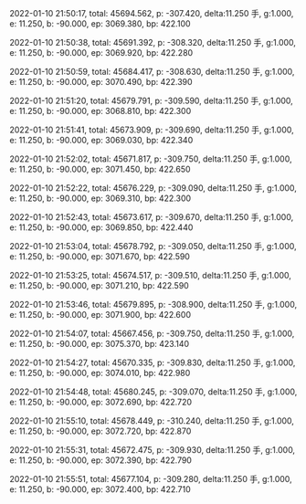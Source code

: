 2022-01-10 21:50:17, total: 45694.562, p: -307.420, delta:11.250 手, g:1.000, e: 11.250, b: -90.000, ep: 3069.380, bp: 422.100

2022-01-10 21:50:38, total: 45691.392, p: -308.320, delta:11.250 手, g:1.000, e: 11.250, b: -90.000, ep: 3069.920, bp: 422.280

2022-01-10 21:50:59, total: 45684.417, p: -308.630, delta:11.250 手, g:1.000, e: 11.250, b: -90.000, ep: 3070.490, bp: 422.390

2022-01-10 21:51:20, total: 45679.791, p: -309.590, delta:11.250 手, g:1.000, e: 11.250, b: -90.000, ep: 3068.810, bp: 422.300

2022-01-10 21:51:41, total: 45673.909, p: -309.690, delta:11.250 手, g:1.000, e: 11.250, b: -90.000, ep: 3069.030, bp: 422.340

2022-01-10 21:52:02, total: 45671.817, p: -309.750, delta:11.250 手, g:1.000, e: 11.250, b: -90.000, ep: 3071.450, bp: 422.650

2022-01-10 21:52:22, total: 45676.229, p: -309.090, delta:11.250 手, g:1.000, e: 11.250, b: -90.000, ep: 3069.310, bp: 422.300

2022-01-10 21:52:43, total: 45673.617, p: -309.670, delta:11.250 手, g:1.000, e: 11.250, b: -90.000, ep: 3069.850, bp: 422.440

2022-01-10 21:53:04, total: 45678.792, p: -309.050, delta:11.250 手, g:1.000, e: 11.250, b: -90.000, ep: 3071.670, bp: 422.590

2022-01-10 21:53:25, total: 45674.517, p: -309.510, delta:11.250 手, g:1.000, e: 11.250, b: -90.000, ep: 3071.210, bp: 422.590

2022-01-10 21:53:46, total: 45679.895, p: -308.900, delta:11.250 手, g:1.000, e: 11.250, b: -90.000, ep: 3071.900, bp: 422.600

2022-01-10 21:54:07, total: 45667.456, p: -309.750, delta:11.250 手, g:1.000, e: 11.250, b: -90.000, ep: 3075.370, bp: 423.140

2022-01-10 21:54:27, total: 45670.335, p: -309.830, delta:11.250 手, g:1.000, e: 11.250, b: -90.000, ep: 3074.010, bp: 422.980

2022-01-10 21:54:48, total: 45680.245, p: -309.070, delta:11.250 手, g:1.000, e: 11.250, b: -90.000, ep: 3072.690, bp: 422.720

2022-01-10 21:55:10, total: 45678.449, p: -310.240, delta:11.250 手, g:1.000, e: 11.250, b: -90.000, ep: 3072.720, bp: 422.870

2022-01-10 21:55:31, total: 45672.475, p: -309.930, delta:11.250 手, g:1.000, e: 11.250, b: -90.000, ep: 3072.390, bp: 422.790

2022-01-10 21:55:51, total: 45677.104, p: -309.280, delta:11.250 手, g:1.000, e: 11.250, b: -90.000, ep: 3072.400, bp: 422.710